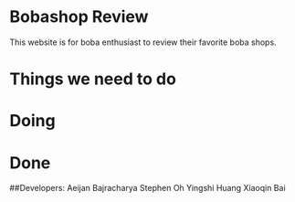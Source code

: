 # Bobashop Review
This website is for boba enthusiast to review their favorite boba shops.

# Things we need to do

# Doing

# Done

##Developers:
Aeijan Bajracharya
Stephen Oh
Yingshi Huang
Xiaoqin Bai
